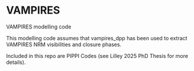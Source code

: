 # VAMPIRES
VAMPIRES modelling code

This modelling code assumes that vampires_dpp has been used to extract VAMPIRES NRM visibilities and closure phases.

Included in this repo are PIPPI Codes (see Lilley 2025 PhD Thesis for more details).
